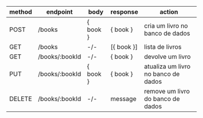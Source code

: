 | method | endpoint | body | response | action |
| --- | --- | --- | --- | --- |
| POST | /books | { book } | { book } | cria um livro no banco de dados |
| GET | /books | -/- | [{ book }] | lista de livros |
| GET | /books/:bookId | -/- | { book } | devolve um livro |
| PUT | /books/:bookId | { book } | { book } | atualiza um livro no banco de dados |
| DELETE | /books/:bookId | -/- | message | remove um livro do banco de dados |
